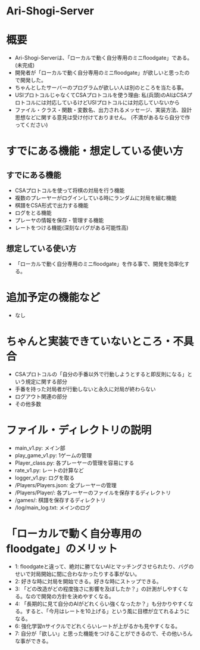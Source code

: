 # Ari-Shogi-Server

# 概要
- Ari-Shogi-Serverは、「ローカルで動く自分専用のミニfloodgate」である。(未完成)
- 開発者が「ローカルで動く自分専用のミニfloodgate」が欲しいと思ったので開発した。
- ちゃんとしたサーバーのプログラムが欲しい人は別のところを当たる事。
- USIプロトコルじゃなくてCSAプロトコルを使う理由: 私(兵頭)のAIはCSAプロトコルには対応しているけどUSIプロトコルには対応していないから
- ファイル・クラス・関数・変数名、出力されるメッセージ、実装方法、設計思想などに関する意見は受け付けておりません。 (不満があるなら自分で作ってください)

# すでにある機能・想定している使い方
## すでにある機能
- CSAプロトコルを使って将棋の対局を行う機能
- 複数のプレーヤーがログインしている時にランダムに対局を組む機能
- 棋譜をCSA形式で出力する機能
- ログをとる機能
- プレーヤの情報を保存・管理する機能
- レートをつける機能(深刻なバグがある可能性高)

## 想定している使い方
- 「ローカルで動く自分専用のミニfloodgate」を作る事で、開発を効率化する。

# 追加予定の機能など
- なし

# ちゃんと実装できていないところ・不具合
- CSAプロトコルの「自分の手番以外で行動しようとすると即反則になる」という規定に関する部分
- 手番を持った対局者が行動しないと永久に対局が終わらない
- ログアウト関連の部分
- その他多数

# ファイル・ディレクトリの説明
- main_v1.py: メイン部
- play_game_v1.py: 1ゲームの管理 
- Player_class.py: 各プレーヤーの管理を容易にする
- rate_v1.py: レートの計算など 
- logger_v1.py: ログを取る 
- /Players/Players.json: 全プレーヤーの管理 
- /Players/Player/: 各プレーヤーのファイルを保存するディレクトリ
- /games/: 棋譜を保存するディレクトリ 
- /log/main_log.txt: メインのログ 
  

# 「ローカルで動く自分専用のfloodgate」のメリット
- 1: floodgateと違って、絶対に勝てないAIとマッチングさせられたり、バグのせいで対局開始に間に合わなかったりする事がない。
- 2: 好きな時に対局を開始できる。好きな時にストップできる。
- 3: 「どの改造がどの程度強さに影響を及ぼしたか？」の計測がしやすくなる。なので開発の方針を決めやすくなる。
- 4: 「長期的に見て自分のAIがどれくらい強くなったか？」も分かりやすくなる。すると、「今月はレートを10上げる」という風に目標が立てれるようになる。
- 6: 強化学習nサイクルでどれくらいレートが上がるかも見やすくなる。
- 7: 自分が「欲しい」と思った機能をつけることができるので、その他いろんな事ができる。
